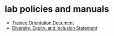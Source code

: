 # lab policies and manuals
 - [Trainee Orientation Document](https://github.com/naehasubramanian/lab-policies-and-manuals/blob/main/trainee%20orientation%20document.md)
 - [Diversity, Equity, and Inclusion Statement](https://github.com/naehasubramanian/lab-policies-and-manuals/blob/main/diversity%20equity%20and%20inclusion.md)
